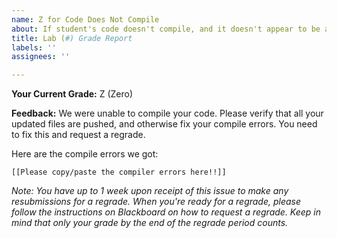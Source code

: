 ```yaml
---
name: Z for Code Does Not Compile
about: If student's code doesn't compile, and it doesn't appear to be a bad push.
title: Lab (#) Grade Report
labels: ''
assignees: ''

---
```


**Your Current Grade:** Z (Zero)

**Feedback:** We were unable to compile your code. Please verify that all your updated files are pushed, and otherwise fix your compile errors. You need to fix this and request a regrade.

Here are the compile errors we got:
```
[[Please copy/paste the compiler errors here!!]]
```

_Note: You have up to 1 week upon receipt of this issue to make any resubmissions for a regrade. When you're ready for a regrade, please follow the instructions on Blackboard on how to request a regrade. Keep in mind that only your grade by the end of the regrade period counts._
